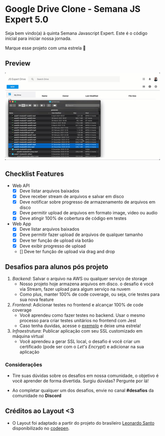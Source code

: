 # Google Drive Clone - Semana JS Expert 5.0

Seja bem vindo(a) à quinta Semana Javascript Expert. Este é o código inicial para iniciar nossa jornada.

Marque esse projeto com uma estrela 🌟

## Preview

![](./resources/demo.gif)


## Checklist Features

- Web API
    - [x] Deve listar arquivos baixados
    - [x] Deve receber stream de arquivos e salvar em disco 
    - [x] Deve notificar sobre progresso de armazenamento de arquivos em disco 
    - [x] Deve permitir upload de arquivos em formato image, video ou audio
    - [x] Deve atingir 100% de cobertura de código em testes

- Web App 
    - [x] Deve listar arquivos baixados
    - [x] Deve permitir fazer upload de arquivos de qualquer tamanho
    - [x] Deve ter função de upload via botão
    - [x] Deve exibir progresso de upload 
    - [] Deve ter função de upload via drag and drop



## Desafios para alunos pós projeto

1. *Backend*: Salvar o arquivo na AWS ou qualquer serviço de storage
     - Nosso projeto hoje armazena arquivos em disco. o desafio é você via Stream, fazer upload para algum serviço na nuvem
     - Como plus, manter 100% de code coverage, ou seja, crie testes para sua nova feature
2. *Frontend*: Adicionar testes no frontend e alcançar 100% de code coverage
    - Você aprendeu como fazer testes no backend. Usar o mesmo processo para criar testes unitários no frontend com Jest 
    - Caso tenha duvidas, acesse o [exemplo](https://github.com/ErickWendel/tdd-frontend-example) e deixe uma estrela!
3. *Infraestrutura*: Publicar aplicação com seu SSL customizado em máquina virtual
    - Você aprendeu a gerar SSL local, o desafio é você criar um certificado (pode ser com o *Let's Encrypt*) e adicionar na sua aplicação

### Considerações
- Tire suas dúvidas sobre os desafios em nossa comunidade, o objetivo é você aprender de forma divertida. Surgiu dúvidas? Pergunte por lá!

- Ao completar qualquer um dos desafios, envie no canal **#desafios** da comunidade no **Discord**

## Créditos ao Layout <3

- O Layout foi adaptado a partir do projeto do brasileiro [Leonardo Santo](https://github.com/leoespsanto) disponibilizado no [codepen](https://codepen.io/leoespsanto/pen/KZMMKG). 